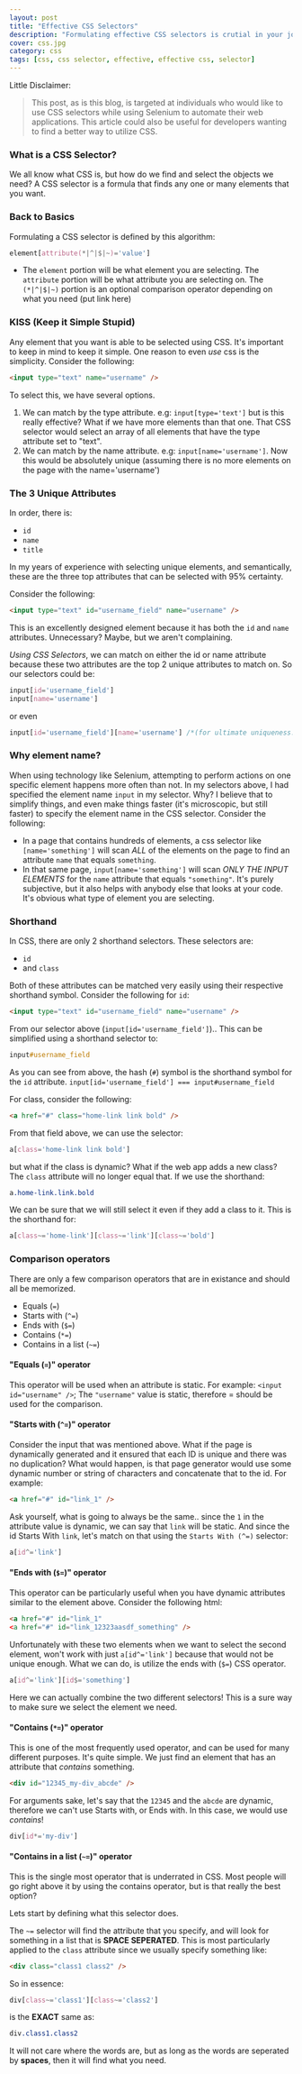 ```yaml
---
layout: post
title: "Effective CSS Selectors"
description: "Formulating effective CSS selectors is crutial in your journey as a developer, or as an automator."
cover: css.jpg
category: css
tags: [css, css selector, effective, effective css, selector]
---
```


Little Disclaimer:

> This post, as is this blog, is targeted at individuals who would like to use CSS selectors while using Selenium to automate their web applications. This article could also be useful for developers wanting to find a better way to utilize CSS.

### What is a CSS Selector?

We all know what CSS is, but how do we find and select the objects we need? A CSS selector is a formula that finds any one or many elements that you want.

### Back to Basics

Formulating a CSS selector is defined by this algorithm:

```css
element[attribute(*|^|$|~)='value']
```

 - The ```element``` portion will be what element you are selecting. The ```attribute``` portion will be what attribute you are selecting on. The ```(*|^|$|~)``` portion is an optional comparison operator depending on what you need (put link here)

### KISS (Keep it Simple Stupid)

Any element that you want is able to be selected using CSS. It's important to keep in mind to keep it simple. One reason to even *use* css is the simplicity. Consider the following:

```html
<input type="text" name="username" />
```

To select this, we have several options.

1. We can match by the type attribute. e.g: ```input[type='text']``` but is this really effective? What if we have more elements than that one. That CSS selector would select an array of all elements that have the type attribute set to "text".
2. We can match by the name attribute. e.g: ```input[name='username']```. Now this would be absolutely unique (assuming there is no more elements on the page with the name='username')

### The 3 Unique Attributes
In order, there is:

 - ```id```
 - ```name```
 - ```title```

In my years of experience with selecting unique elements, and semantically, these are the three top attributes that can be selected with 95% certainty.

Consider the following:

```html
<input type="text" id="username_field" name="username" />
```

This is an excellently designed element because it has both the ```id``` and ```name``` attributes. Unnecessary? Maybe, but we aren't complaining.

*Using CSS Selectors*, we can match on either the id or name attribute because these two attributes are the top 2 unique attributes to match on. So our selectors could be:

```css
input[id='username_field']
input[name='username']
```
or even 

```css
input[id='username_field'][name='username'] /*(for ultimate uniqueness.)*/
```

### Why element name?
When using technology like Selenium, attempting to perform actions on one specific element happens more often than not. In my selectors above, I had specified the element name ```input``` in my selector. Why? I believe that to simplify things, and even make things faster (it's microscopic, but still faster) to specify the element name in the CSS selector. Consider the following:

 - In a page that contains hundreds of elements, a css selector like ```[name='something']``` will scan *ALL* of the elements on the page to find an attribute ```name``` that equals ```something```.
 - In that same page, ```input[name='something']``` will scan *ONLY THE INPUT ELEMENTS* for the ```name``` attribute that equals ```"something"```. It's purely subjective, but it also helps with anybody else that looks at your code. It's obvious what type of element you are selecting.

### Shorthand
In CSS, there are only 2 shorthand selectors. These selectors are:

 - ```id```
 - and ```class```

Both of these attributes can be matched very easily using their respective shorthand symbol. Consider the following for ```id```:

```html
<input type="text" id="username_field" name="username" />
```

From our selector above (```input[id='username_field']```).. This can be simplified using a shorthand selector to:

```css
input#username_field
```

As you can see from above, the hash (```#```) symbol is the shorthand symbol for the ```id``` attribute. ```input[id='username_field'] === input#username_field```

For class, consider the following:

```html
<a href="#" class="home-link link bold" />
```

From that field above, we can use the selector:

```css
a[class='home-link link bold']
```

but what if the class is dynamic?  What if the web app adds a new class? The ```class``` attribute will no longer equal that.  If we use the shorthand:

```css
a.home-link.link.bold
```

We can be sure that we will still select it even if they add a class to it.  This is the shorthand for:

```css
a[class~='home-link'][class~='link'][class~='bold']
```

### Comparison operators
There are only a few comparison operators that are in existance and should all be memorized.

 - Equals (```=```)
 - Starts with (```^=```)
 - Ends with (```$=```)
 - Contains (```*=```)
 - Contains in a list (```~=```)

#### "Equals (```=```)" operator
This operator will be used when an attribute is static. For example: ```<input id="username" />```; The ```"username"``` value is static, therefore = should be used for the comparison.

#### "Starts with (```^=```)" operator
Consider the input that was mentioned above. What if the page is dynamically generated and it ensured that each ID is unique and there was no duplication? What would happen, is that page generator would use some dynamic number or string of characters and concatenate that to the id. For example:

```html
<a href="#" id="link_1" />
```

Ask yourself, what is going to always be the same.. since the ```1``` in the attribute value is dynamic, we can say that ```link``` will be static.  And since the id Starts With ```link```, let's match on that using the ```Starts With (^=)``` selector:

```css
a[id^='link']
```

#### "Ends with (```$=```)" operator
This operator can be particularly useful when you have dynamic attributes similar to the element above.  Consider the following html:

```html
<a href="#" id="link_1"
<a href="#" id="link_12323aasdf_something" />
```

Unfortunately with these two elements when we want to select the second element, won't work with just ```a[id^='link']``` because that would not be unique enough. What we can do, is utilize the ends with (```$=```) CSS operator.

```css
a[id^='link'][id$='something']
```

Here we can actually combine the two different selectors!  This is a sure way to make sure we select the element we need.

#### "Contains (```*=```)" operator
This is one of the most frequently used operator, and can be used for many different purposes.  It's quite simple.  We just find an element that has an attribute that *contains* something.

```html
<div id="12345_my-div_abcde" />
```

For arguments sake, let's say that the ```12345``` and the ```abcde``` are dynamic, therefore we can't use Starts with, or Ends with.  In this case, we would use *contains*!

```css
div[id*='my-div']
```

#### "Contains in a list (```~=```)" operator
This is the single most operator that is underrated in CSS.  Most people will go right above it by using the contains operator, but is that really the best option?

Lets start by defining what this selector does.  

The ```~=``` selector will find the attribute that you specify, and will look for something in a list that is **SPACE SEPERATED**.  This is most particularly applied to the ```class``` attribute since we usually specify something like:

```html
<div class="class1 class2" />
```

So in essence:

```css
div[class~='class1'][class~='class2']
```

is the **EXACT** same as:

```css
div.class1.class2
```

It will not care where the words are, but as long as the words are seperated by **spaces**, then it will find what you need.